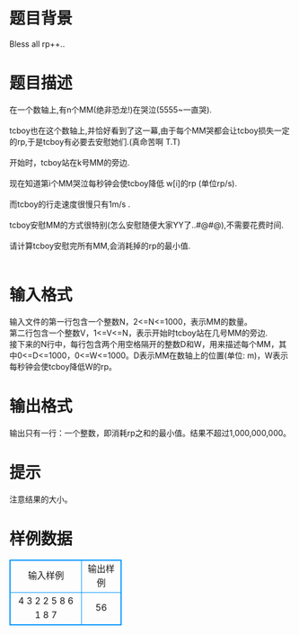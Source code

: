 # 

 
 # 题目背景 
Bless&nbsp;all&nbsp;rp++..<BR> 

 
 # 题目描述 
在一个数轴上,有n个MM(绝非恐龙!)在哭泣(5555~一直哭).<BR><BR>tcboy也在这个数轴上,并恰好看到了这一幕,由于每个MM哭都会让tcboy损失一定的rp,于是tcboy有必要去安慰她们.(真命苦啊&nbsp;T.T)<BR><BR>开始时，tcboy站在k号MM的旁边.<BR><BR>现在知道第i个MM哭泣每秒钟会使tcboy降低&nbsp;w[i]的rp&nbsp;(单位rp/s).<BR><BR>而tcboy的行走速度很慢只有1m/s&nbsp;.&nbsp;<BR><BR>tcboy安慰MM的方式很特别(怎么安慰随便大家YY了..#@$%^%$#@),不需要花费时间.<BR><BR>请计算tcboy安慰完所有MM,会消耗掉的rp的最小值.<BR><BR> 

 
 # 输入格式 
输入文件的第一行包含一个整数N，2&lt;=N&lt;=1000，表示MM的数量。<BR>第二行包含一个整数V，1&lt;=V&lt;=N，表示开始时tcboy站在几号MM的旁边.<BR>接下来的N行中，每行包含两个用空格隔开的整数D和W，用来描述每个MM，其中0&lt;=D&lt;=1000，0&lt;=W&lt;=1000。D表示MM在数轴上的位置(单位:&nbsp;m)，W表示每秒钟会使tcboy降低W的rp。<BR> 

 
 # 输出格式 
输出只有一行：一个整数，即消耗rp之和的最小值。结果不超过1,000,000,000。 

 
 # 提示 
注意结果的大小。 
# 样例数据
<style>
        table,table tr th, table tr td { border:1px solid #0094ff; }
        table { width: 200px; min-height: 25px; line-height: 25px; text-align: center; border-collapse: collapse;}   
    </style>
<table>
	<tr>
		<td>输入样例</td>
		<td>输出样例</td>
	</tr>
<tr><td>4
3
2 2
5 8
6 1
8 7
</td><td>56
</td></tr></table>
